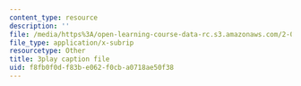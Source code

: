 ```yaml
---
content_type: resource
description: ''
file: /media/https%3A/open-learning-course-data-rc.s3.amazonaws.com/2-003sc-engineering-dynamics-fall-2011/f8fb0f0df83be062f0cba0718ae50f38_OxcCPTc_bXw.srt
file_type: application/x-subrip
resourcetype: Other
title: 3play caption file
uid: f8fb0f0d-f83b-e062-f0cb-a0718ae50f38
---
```

